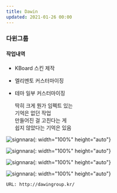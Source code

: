```yaml
---
title: Dawin
updated: 2021-01-26 00:00
---
```


### 다윈그룹
  
#### 작업내역
- KBoard 스킨 제작
- 엘리멘토 커스터마이징
- 테마 일부 커스터마이징
  
	딱히 크게 뭔가 임펙트 있는  
	기억은 없던 작업  
	만들어진 걸 고친다는 게  
	쉽지 않았다는 기억은 있음  
  
![signnara](https://github.com/project0210/project0210.github.io/blob/master/_posts/dawin/001.png?raw=true){: width="100%" height="auto"}
  
![signnara](https://github.com/project0210/project0210.github.io/blob/master/_posts/dawin/002.png?raw=true){: width="100%" height="auto"}
  
![signnara](https://github.com/project0210/project0210.github.io/blob/master/_posts/dawin/003.png?raw=true){: width="100%" height="auto"}
  
![signnara](https://github.com/project0210/project0210.github.io/blob/master/_posts/dawin/004.png?raw=true){: width="100%" height="auto"}
  
	URL: http://dawingroup.kr/